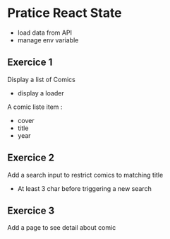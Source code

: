 # Pratice React  State

* load data from API 
* manage env variable

## Exercice 1 

Display a list of Comics

* display a loader 

A comic liste item :

* cover
* title
* year



## Exercice 2

Add a search input to restrict comics to matching title

* At least 3 char before triggering a new search


## Exercice 3

Add a page to see detail about comic 